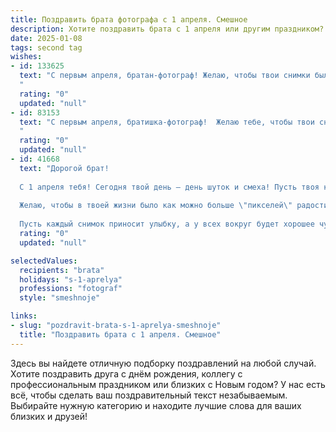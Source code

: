 ```yaml
---
title: Поздравить брата фотографа с 1 апреля. Смешное
description: Хотите поздравить брата с 1 апреля или другим праздником? Наш ИИ создаст незабываемое поздравление, а вы обязательно выделитесь среди других.  
date: 2025-01-08
tags: second tag
wishes:
- id: 133625
  text: "С первым апреля, братан-фотограф! Желаю, чтобы твои снимки были настолько острыми, что зрители падали в обморок от восторга (а не от ужаса, как обычно бывает 1 апреля!), а клиенты платили тебе за фото столько, что ты смог бы купить себе целый фотобанк! Ну и, конечно, чтобы моделей хватало всегда, а фотоаппарат никогда не ломался (ну разве что в День дурака, но только ненадолго, чтобы сделать пару прикольных снимков)!
  "
  rating: "0"
  updated: "null"
- id: 83153
  text: "С первым апреля, братишка-фотограф!  Желаю тебе, чтобы твои снимки были настолько острыми, что ребра у зрителей сводило от смеха, а  модели позировали тебе с такой грацией, будто их ноги – это пружинки от космического корабля! Пусть твой объектив всегда ловит только удачные кадры, а  клиенты  –  только  искренние улыбки (даже первого апреля!).
  "
  rating: "0"
  updated: "null"
- id: 41668
  text: "Дорогой брат!
  
  С 1 апреля тебя! Сегодня твой день — день шуток и смеха! Пусть твоя камера всегда ловит самые яркие моменты, а клиенты никогда не просят сделать \"бесплатно\", ведь ты знаешь, что даже шутка имеет свою цену!
  
  Желаю, чтобы в твоей жизни было как можно больше \"пикселей\" радости и \"контрастов\" счастья! Не забывай, что иногда лучший кадр — это тот, который ты просто держишь в своей голове. Ну а если серьезные модели тебя достали — всегда можешь пофоткать улиток, они проще!
  
  Пусть каждый снимок приносит улыбку, а у всех вокруг будет хорошее чувство юмора! С праздником!"
  rating: "0"
  updated: "null"

selectedValues:
  recipients: "brata"
  holidays: "s-1-aprelya"
  professions: "fotograf"
  style: "smeshnoje"

links:
- slug: "pozdravit-brata-s-1-aprelya-smeshnoje"
  title: "Поздравить брата с 1 апреля. Смешное"
---
```


Здесь вы найдете отличную подборку поздравлений на любой случай.
Хотите поздравить друга с днём рождения, коллегу с профессиональным праздником или близких с Новым годом? У нас есть всё, чтобы сделать ваш поздравительный текст незабываемым. Выбирайте нужную категорию и находите лучшие слова для ваших близких и друзей!
